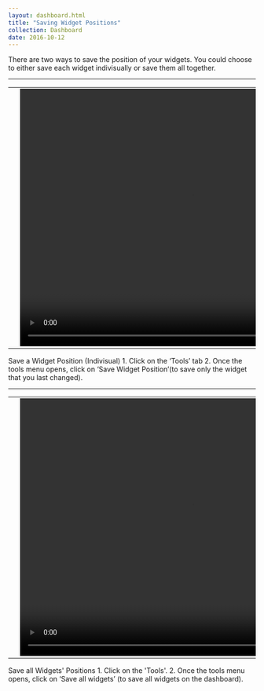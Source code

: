 ```yaml
---
layout: dashboard.html
title: "Saving Widget Positions"
collection: Dashboard
date: 2016-10-12
---
```

There are two ways to save the position of your widgets. You could choose to either save each widget indivisually or save them all together.

---

<table>
<tr>
<td width="50px"></td>
<td width="700px">
<video width="700" height="525" controls>
	<source src="/assets/video/Dashboard/How_to_save_a_widget_position.mp4" type="video/mp4">
	Your browser does not support the video tag.
</video>
</td>
<td width="50px"></td>
</tr>
</table>
Save a Widget Position (Indivisual)
1.	Click on the ‘Tools’ tab
2.	Once the tools menu opens, click on ‘Save Widget Position’(to save only the widget that you last changed).

---

<table>
<tr>
<td width="50px"></td>
<td width="700px">
<video width="700" height="525" controls>
	<source src="/assets/video/Dashboard/How_to_save_all_widgets_positions.mp4" type="video/mp4">
	Your browser does not support the video tag.
</video>
</td>
<td width="50px"></td>
</tr>
</table>
Save all Widgets' Positions
1. Click on the 'Tools'.
2. Once the tools menu opens, click on ‘Save all widgets’ (to save all widgets on the dashboard).
